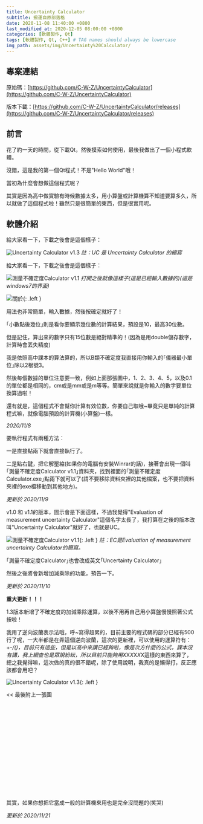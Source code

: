 ```yaml
---
title: Uncertainty Calculator
subtitle: 搬運自原部落格
date: 2020-11-08 11:40:00 +0800
last_modified_at: 2020-12-05 08:00:00 +0800
categories: [軟體製作, Qt]
tags: [軟體製作, Qt, C++] # TAG names should always be lowercase
img_path: assets/img/Uncertainty%20Calculator/
---
```


## 專案連結

原始碼：[https://github.com/C-W-Z/UncertaintyCalculator](https://github.com/C-W-Z/UncertaintyCalculator)

版本下載：[https://github.com/C-W-Z/UncertaintyCalculator/releases](https://github.com/C-W-Z/UncertaintyCalculator/releases)

## 前言

花了約一天的時間，從下載Qt，然後摸索如何使用，最後我做出了一個小程式軟體。

沒錯，這是我的第一個Qt程式！不是"Hello World"哦！

當初為什麼會想做這個程式呢？

其實是因為高中做實驗有時候數據太多，用小算盤或計算機算不知道要算多久，所以就做了這個程式啦！雖然只是很簡單的東西，但是很實用呢。

## 軟體介紹

給大家看一下，下載之後會是這個樣子：

![Uncertainty Calculator v1.3](1.PNG)
_註：UC 是 Uncertainty Calculator 的縮寫_

給大家看一下，下載之後會是這個樣子：

![測量不確定度Calculator v1.1](2.PNG)
_打開之後就像這樣子(這是已經輸入數據的)(這是windows7的界面)_

![關於](3.PNG){: .left }

用法也非常簡單，輸入數據，然後按確定就好了！

｢小數點後幾位｣則是看你要顯示幾位數的計算結果，預設是10，最高30位數。

但是記住，<span class="clr-red">算出來的數字只有15位數是絕對精準的！</span>(因為是用double儲存數字，計算時會丟失精度)

我是依照高中課本的算法算的，所以B類不確定度我直接用你輸入的｢儀器最小單位｣除以2根號3。

然後<span class="clr-red">每個數據的單位注意要一致</span>，例如上面那張圖中，1、2、3、4、5，以及0.1的單位都是相同的，cm或是mm或是m等等。簡單來說就是你輸入的數字要單位換算過啦！

還有就是，<span class="clr-red">這個程式不會幫你計算有效位數</span>，你要自己取哦~畢竟只是單純的計算程式嘛，就像電腦預設的計算機(小算盤)一樣。

<p class="txt-r clr-gray"><em>2020/11/8</em></p>

要執行程式有兩種方法：

一是直接點兩下就會直接執行了。

二是點右鍵，把它解壓縮(如果你的電腦有安裝Winrar的話)，接著會出現一個叫｢測量不確定度Calculator v1.1｣資料夾，找到裡面的｢測量不確定度Calculator.exe｣點兩下就可以了(<span class="clr-gold">請不要移除資料夾裡的其他檔案，也不要把資料夾裡的exe檔移動到其他地方</span>)。

<p class="txt-r clr-gray"><em>更新於 2020/11/9</em></p>

v1.0 和 v1.1的版本，圖示會是下面這樣，不過我覺得"Evaluation of measurement uncertainty Calculator"這個名字太長了，我打算在之後的版本改叫"Uncertainty Calculator"就好了，也就是UC。

![測量不確定度Calculator v1.1](4.PNG){: .left }
_註：EC是Evaluation of measurement uncertainty Calculator的簡寫。_

｢測量不確定度Calculator｣也會改成英文｢Uncertainty Calculator｣

然後之後將會新增加減乘除的功能，預告一下。

<p class="clr-gray"><em>更新於 2020/11/10</em></p>

<p class="clr-red"><strong>重大更新！！！</strong></p>

1.3版本新增了不確定度的加減乘除運算，以後不用再自己用小算盤慢慢照著公式按啦！

我用了逆向波蘭表示法哦，呼~寫得超累的，目前主要的程式碼的部分已經有500行了呢，一大半都是在弄這個逆向波蘭，這次的更新裡，可以使用的運算符有：+-*/()，目前只有這些，但是以高中來講已經夠啦，像是次方什麼的公式，課本沒有講，我上網查也是眾說紛紜，所以目前只能夠用X*X*X*X*X*X這樣的東西來算了，總之我覺得嘛，這次做的真的很不錯呢，除了使用說明，我真的是懶得打，反正應該都會用吧？

![Uncertainty Calculator v1.3](5.PNG){: .left }

<< 最後附上一張圖

<br>
<br>
<br>
<br>
<br>
<br>
<br>
<br>
<br>
<br>
<br>
<br>
<br>
<br>

其實，如果你想把它當成一般的計算機來用也是完全沒問題的(笑哭)

<p class="clr-gray"><em>更新於 2020/11/21</em></p>
